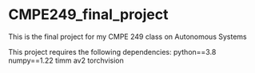 # CMPE249_final_project
This is the final project for my CMPE 249 class on Autonomous Systems

This project requires the following dependencies: 
python==3.8
numpy==1.22
timm
av2
torchvision
